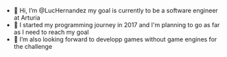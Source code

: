 - 👋 Hi, I’m @LucHernandez my goal is currently to be a software engineer at Arturia
- 🌱 I started my programming journey in 2017 and I'm planning to go as far as I need to reach my goal
- 💞️ I’m also looking forward to developp games without game engines for the challenge
